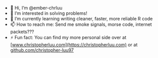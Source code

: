 - 👋 Hi, I’m @ember-chrluu
- 👀 I’m interested in solving problems!
- 🌱 I’m currently learning writing cleaner, faster, more reliable R code
- 📫 How to reach me: Send me smoke signals, morse code, internet packets???
- ⚡ Fun fact: You can find my more personal side over at [www.christopherluu.com](https://christopherluu.com) or at [github.com/christopher-luu97](https://github.com/christopher-luu97)

<!---
ember-chrluu/ember-chrluu is a ✨ special ✨ repository because its `README.md` (this file) appears on your GitHub profile.
You can click the Preview link to take a look at your changes.
--->
